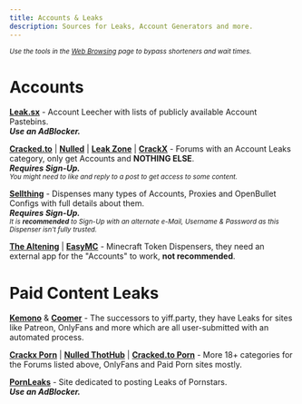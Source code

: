 ```yaml
---
title: Accounts & Leaks
description: Sources for Leaks, Account Generators and more.
---
```


<sub>*Use the tools in the <a target="_self" href="/Utilities/Web Browsing">Web Browsing</a> page to bypass shorteners and wait times.*</sub>

# Accounts 

[**Leak.sx**](https://leak.sx) - Account Leecher with lists of publicly available Account Pastebins.  
**_Use an AdBlocker._**  

[**Cracked.to**](https://cracked.io/Forum-Accounts) | [**Nulled**](https://nulled.to/forum/43-accounts/) | [**Leak Zone**](https://leakzone.net/Forum-Accounts) | [**CrackX**](https://crackx.to/Forum-Accounts) - Forums with an Account Leaks category, only get Accounts and __NOTHING ELSE__.  
**_Requires Sign-Up._**  
*<small>You might need to like and reply to a post to get access to some content.</small>*

[**Sellthing**](https://sellthing.co/generator) - Dispenses many types of Accounts, Proxies and OpenBullet Configs with full details about them.  
**_Requires Sign-Up._**  
*<small>It is <b>recommended</b> to Sign-Up with an alternate e-Mail, Username & Password as this Dispenser isn't fully trusted.</small>*

[**The Altening**](https://thealtening.com/free/free-minecraft-alts) | [**EasyMC**](https://easymc.io/) - Minecraft Token Dispensers, they need an external app for the "Accounts" to work, **not recommended**. 

# Paid Content Leaks

[**Kemono**](https://kemono.party/) & [**Coomer**](https://coomer.party/) - The successors to yiff.party, they have Leaks for sites like Patreon, OnlyFans and more which are all user-submitted with an automated process.  

[**Crackx Porn**](https://crackx.to/Forum-Porn) | [**Nulled ThotHub**](https://www.nulled.to/forum/223-thothub/) | [**Cracked.to Porn**](https://cracked.to/Forum-Porn) - More 18+ categories for the Forums listed above, OnlyFans and Paid Porn sites mostly.

[**PornLeaks**](https://pornleaks.in/) - Site dedicated to posting Leaks of Pornstars.  
**_Use an AdBlocker._**
